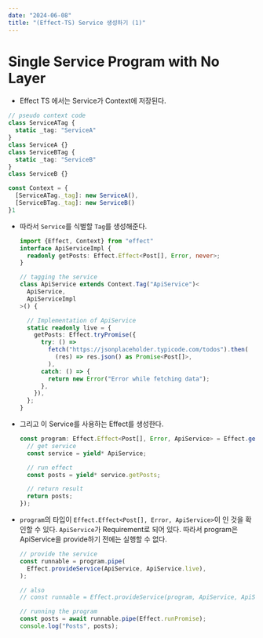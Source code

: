 ```yaml
---
date: "2024-06-08"
title: "(Effect-TS) Service 생성하기 (1)"
---
```


# Single Service Program with No Layer

- Effect TS 에서는 Service가 Context에 저장된다.

```typescript
// pseudo context code
class ServiceATag {
  static _tag: "ServiceA"
}
class ServiceA {}
class ServiceBTag {
  static _tag: "ServiceB"
}
class ServiceB {}

const Context = {
  [ServiceATag._tag]: new ServiceA(),
  [ServiceBTag._tag]: new ServiceB()
}1
```

- 따라서 `Service`를 식별할 `Tag`를 생성해준다.

  ```typescript
  import {Effect, Context} from "effect"
  interface ApiServiceImpl {
    readonly getPosts: Effect.Effect<Post[], Error, never>;
  }

  // tagging the service
  class ApiService extends Context.Tag("ApiService")<
    ApiService,
    ApiServiceImpl
  >() {

    // Implementation of ApiService
    static readonly live = {
      getPosts: Effect.tryPromise({
        try: () =>
          fetch("https://jsonplaceholder.typicode.com/todos").then(
            (res) => res.json() as Promise<Post[]>,
          ),
        catch: () => {
          return new Error("Error while fetching data");
        },
      }),
    };
  }
  ```

- 그리고 이 Service를 사용하는 Effect를 생성한다.

  ```typescript
  const program: Effect.Effect<Post[], Error, ApiService> = Effect.gen(function* () {
    // get service
    const service = yield* ApiService;

    // run effect
    const posts = yield* service.getPosts;

    // return result
    return posts;
  });
  ```

- `program`의 타입이 `Effect.Effect<Post[], Error, ApiService>`이 인 것을 확인할 수 있다. `ApiService`가 Requirement로 되어 있다. 따라서 program은 ApiService을 provide하기 전에는 실행할 수 없다.

  ```typescript
  // provide the service
  const runnable = program.pipe(
    Effect.provideService(ApiService, ApiService.live),
  );

  // also
  // const runnable = Effect.provideService(program, ApiService, ApiService.live);

  // running the program
  const posts = await runnable.pipe(Effect.runPromise);
  console.log("Posts", posts);
  ```
